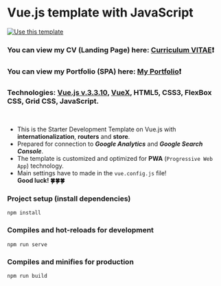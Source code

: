 # Vue.js template with JavaScript #
[![Use this template](https://img.shields.io/badge/Use%20this%20template-darkgreen?style=for-the-badge)](https://github.com/Zorger27/Vue-Start-template/generate)
### You can view my CV (Landing Page) here: [Curriculum VITAE](https://zorger27.github.io)❗️ ###
### You can view my Portfolio (SPA) here: [My Portfolio](https://Zorin.Expert)❗️ ###
### Technologies: [Vue.js v.3.3.10](https://v3.ru.vuejs.org), [VueX](https://vuex.vuejs.org), HTML5, CSS3, FlexBox CSS, Grid CSS, JavaScript. ###
<br>

+ This is the Starter Development Template on Vue.js with **internationalization**, **routers** and **store**.<br>
+ Prepared for connection to **_Google Analytics_** and **_Google Search Console_**.<br>
+ The template is customized and optimized for **PWA** (`Progressive Web App`) technology.<br>
+ Main settings have to made in the ``vue.config.js`` file!<br>
  __Good luck! 🍀🍀🍀__

### Project setup (install dependencies)
```
npm install
```

### Compiles and hot-reloads for development
```
npm run serve
```

### Compiles and minifies for production
```
npm run build
```

[//]: # ()
[//]: # (### Clone repository)

[//]: # (```)

[//]: # (git clone https://github.com/Zorger27/Vue-Start-template.git YOUR-PROJECT-NAME)

[//]: # (```)
